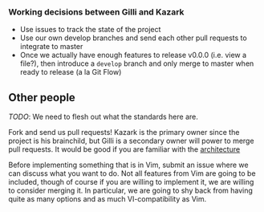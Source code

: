 ### Working decisions between Gilli and Kazark
 + Use issues to track the state of the project
 + Use our own develop branches and send each other pull requests to integrate
   to master
 + Once we actually have enough features to release v0.0.0 (i.e. view a file?),
   then introduce a `develop` branch and only merge to master when ready to
   release (a la Git Flow)

## Other people
*TODO*: We need to flesh out what the standards here are.

Fork and send us pull requests! Kazark is the primary owner since the project is
his brainchild, but Gilli is a secondary owner will power to merge pull
requests. It would be good if you are familiar with the
[architecture](Architecture.mkd)

Before implementing something that is in Vim, submit an issue where we can
discuss what you want to do. Not all features from Vim are going to be included,
though of course if you are willing to implement it, we are willing to consider
merging it. In particular, we are going to shy back from having quite as many
options and as much VI-compatibility as Vim.
